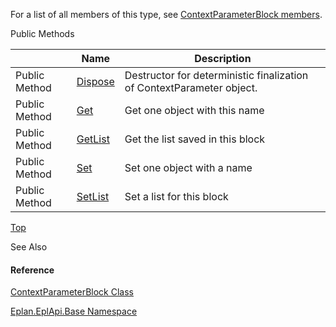 For a list of all members of this type, see [ContextParameterBlock members](Eplan.EplApi.Baseu~Eplan.EplApi.Base.ContextParameterBlock_members.html).

Public Methods

|  | Name | Description |
| --- | --- | --- |
| Public Method | [Dispose](Eplan.EplApi.Baseu~Eplan.EplApi.Base.ContextParameterBlock~Dispose().html) | Destructor for deterministic finalization of ContextParameter object. |
| Public Method | [Get](Eplan.EplApi.Baseu~Eplan.EplApi.Base.ContextParameterBlock~Get.html) | Get one object with this name |
| Public Method | [GetList](Eplan.EplApi.Baseu~Eplan.EplApi.Base.ContextParameterBlock~GetList.html) | Get the list saved in this block |
| Public Method | [Set](Eplan.EplApi.Baseu~Eplan.EplApi.Base.ContextParameterBlock~Set.html) | Set one object with a name |
| Public Method | [SetList](Eplan.EplApi.Baseu~Eplan.EplApi.Base.ContextParameterBlock~SetList.html) | Set a list for this block |

[Top](#top)

See Also

#### Reference

[ContextParameterBlock Class](Eplan.EplApi.Baseu~Eplan.EplApi.Base.ContextParameterBlock.html)
  
[Eplan.EplApi.Base Namespace](Eplan.EplApi.Baseu~Eplan.EplApi.Base_namespace.html)
